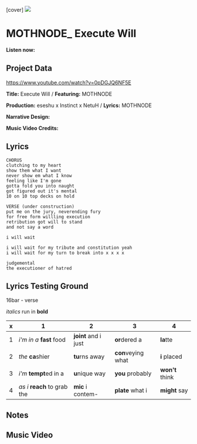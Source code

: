 [cover] ![](57175019_319474918741616_8502199518755923887_n.jpg)

# MOTHNODE_ Execute Will

**Listen now:** 

## Project Data

https://www.youtube.com/watch?v=0pDGJQ6NF5E

**Title:** Execute Will / **Featuring:** MOTHNODE

**Production:** eseshu x Instinct x NetuH  / **Lyrics:** MOTHNODE

**Narrative Design:**

**Music Video Credits:**

## Lyrics

```
CHORUS
clutching to my heart
show them what I want
never show em what I know
feeling like I'm gone
gotta fold you into naught 
got figured out it's mental
10 on 10 top decks on hold

VERSE (under construction)
put me on the jury, neverending fury
for free form willling execution
retribution got will to stand 
and not say a word

i will wait

i will wait for my tribute and constitution yeah
i will wait for my turn to break into x x x x 

judgemental
the executioner of hatred

```

## Lyrics Testing Ground

16bar - verse

*italics* run in
**bold**

| x | 1 | 2 | 3 | 4 |
|---|---|---|---|---|
| 1 | *i'm in a* **fast** food | **joint** and i just  | **or**dered a  | **la**tte  |
| 2 | *the* **ca**shier | **tu**rns away  |  **con**veying what |  **i** placed |
| 3 | *i'm* **tempt**ed in a | **u**nique way  |  **you** probably |  **won't** think |
| 4 | *as i* **reach** to grab the |  **mic** i contem-  | **plate** what i | **might** say |

## Notes

## Music Video
